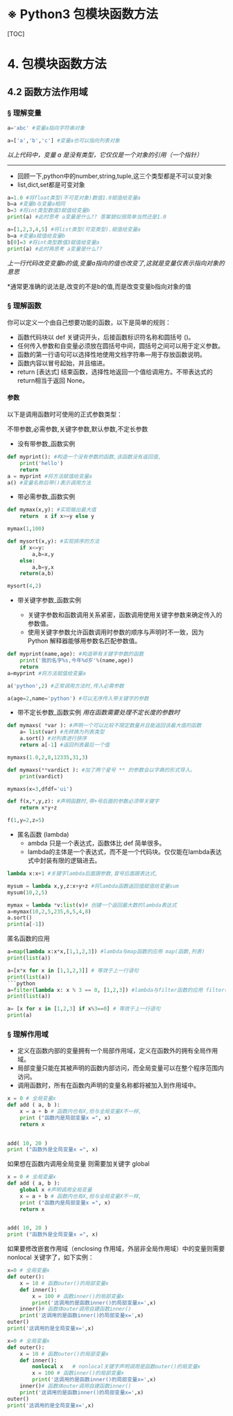 # ※ Python3 包模块函数方法



[TOC]

# 4. 包模块函数方法

## 4.2 函数方法作用域

### § 理解变量

```python
a='abc' #变量a指向字符串对象

a=['a','b','c'] #变量a也可以指向列表对象
```
*以上代码中，变量 a 是没有类型，它仅仅是一个对象的引用（一个指针）* 

---
- 回顾一下,python中的number,string,tuple,这三个类型都是不可以变对象
- list,dict,set都是可变对象
```python
a=1.0 #将float类型(不可变对象)数值1.0赋值给变量a
b=a #变量b与变量a相同
b=3 #将int类型数值3赋值给变量b
print(a) #此时思考 a变量是什么?? 答案貌似很简单当然还是1.0
```
```python
a=[1,2,3,4,5] #将list类型(可变类型).赋值给变量a
b=a #变量a赋值给变量b
b[0]=3 #将int类型数值3赋值给变量a
print(a) #此时再思考 a变量是什么??  
```

*上一行代码改变变量b的值,变量a指向的值也改变了,这就是变量仅表示指向对象的意思*

*通常更准确的说法是,改变的不是b的值,而是改变变量b指向对象的值

### § 理解函数

你可以定义一个由自己想要功能的函数，以下是简单的规则：

- 函数代码块以 def 关键词开头，后接函数标识符名称和圆括号 ()。
- 任何传入参数和自变量必须放在圆括号中间，圆括号之间可以用于定义参数。
- 函数的第一行语句可以选择性地使用文档字符串—用于存放函数说明。
- 函数内容以冒号起始，并且缩进。
- return [表达式] 结束函数，选择性地返回一个值给调用方。不带表达式的return相当于返回 None。

#### 参数

以下是调用函数时可使用的正式参数类型：

不带参数,必需参数,关键字参数,默认参数,不定长参数

- 没有带参数_函数实例

```python
def myprint(): #构造一个没有参数的函数,该函数没有返回值,
    print('hello')
    return
a = myprint #将方法赋值给变量a
a() #变量名称后带()表示调用方法
```


- 带必需参数_函数实例

```python
def mymax(x,y): #实现输出最大值
    return  x if x>=y else y

mymax(1,100)
```
```python
def mysort(x,y): #实现排序的方法
    if x<=y:
        a,b=x,y
    else:
        a,b=y,x 
    return(a,b)

mysort(4,2)
```

- 带关键字参数_函数实例

  - 关键字参数和函数调用关系紧密，函数调用使用关键字参数来确定传入的参数值。
  - 使用关键字参数允许函数调用时参数的顺序与声明时不一致，因为 Python 解释器能够用参数名匹配参数值。

```python
def myprint(name,age): #构造带有关键字参数的函数
    print('我的名字%s,今年%d岁'%(name,age))
    return
a=myprint #将方法赋值给变量a

a('python',2) #正常调用方法时,传入必需参数

a(age=2,name='python') #可以无序传入带关键字的参数
```
- 带不定长参数_函数实例
*用在函数需要处理不定长度的参数时*

```python
def mymaxs( *var ): #声明一个可以比较不限定数量并且能返回该最大值的函数
    a= list(var) #先转换为列表类型
    a.sort() #对列表进行排序
    return a[-1] #返回列表最后一个值

mymaxs(1.0,2,8,12335,31,3)
```
```python
def mymaxs(**vardict ): #加了两个星号 ** 的参数会以字典的形式导入。
    print(vardict)

mymaxs(x=3,dfdf='ui')
```
```python
def f(x,*,y,z): #声明函数时,带+号后面的参数必须带关键字
    return x*y+z

f(1,y=2,z=5)
```
- 匿名函数 (lambda)
  - ambda 只是一个表达式，函数体比 def 简单很多。
  - lambda的主体是一个表达式，而不是一个代码块。仅仅能在lambda表达式中封装有限的逻辑进去。

```python
lambda x:x+1 #关键字lambda后面跟参数,冒号后面跟表达式,

mysum = lambda x,y,z:x+y+z #将lambda函数返回值赋值给变量sum
mysum(10,2,5) 
```
```python
mymax = lambda *v:list(v)# 创建一个返回最大数的lambda表达式
a=mymax(10,2,5,235,6,5,4,8)
a.sort()
print(a[-1])
```
匿名函数的应用
```python
a=map(lambda x:x*x,[1,1,2,3]) #lambda与map函数的应用 map(函数,列表)
print(list(a))
```
```python
a=[x*x for x in [1,1,2,3]] # 等效于上一行语句
print(list(a))
​```python
a=filter(lambda x: x % 3 == 0, [1,2,3]) #lambda与filter函数的应用 filter(函数,列表)
print(list(a))

a= [x for x in [1,2,3] if x%3==0] # 等效于上一行语句
print(a)
```
### § 理解作用域

- 定义在函数内部的变量拥有一个局部作用域，定义在函数外的拥有全局作用域。
- 局部变量只能在其被声明的函数内部访问，而全局变量可以在整个程序范围内访问。
- 调用函数时，所有在函数内声明的变量名称都将被加入到作用域中。
```python
x = 0 # 全局变量x
def add ( a, b ):
    x = a + b # 函数内也有X,但与全局变量X不一样,
    print ("函数内是局部变量x =", x)
    return x
 

add( 10, 20 )
print ("函数外是全局变量x =", x)
```
如果想在函数内调用全局变量 则需要加关键字 global
```python
x = 0 # 全局变量x
def add ( a, b ):
    global x #声明调用全局变量
    x = a + b # 函数内也有X,但与全局变量X不一样,
    print ("函数内是局部变量x =", x)
    return x
 

add( 10, 20 )
print ("函数外是全局变量x =", x)
```
如果要修改嵌套作用域（enclosing 作用域，外层非全局作用域）中的变量则需要 nonlocal 关键字了，如下实例：
```python
x=0 # 全局变量x
def outer():
    x = 10 # 函数outer()的局部变量x
    def inner():
        x = 100 # 函数inner()的局部变量x
        print('这调用的是函数inner()的局部变量x=',x)
    inner()# 函数体outer调用自建函数inner()
    print('这调用的是函数inner()的局部变量x=',x)
outer()
print('这调用的是全局变量x=',x)
```
```python
x=0 # 全局变量x
def outer():
    x = 10 # 函数outer()的局部变量x
    def inner():
        nonlocal x   # nonlocal关键字声明调用是函数outer()的局变量x
        x = 100 # 函数inner()的局部变量x
        print('这调用的是函数inner()的局部变量x=',x)
    inner()# 函数体outer调用自建函数inner()
    print('这调用的是函数inner()的局部变量x=',x)
outer()
print('这调用的是全局变量x=',x)
```

